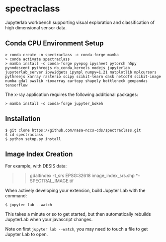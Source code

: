 spectraclass
===============================

Jupyterlab workbench supporting visual exploration and classification of high dimensional sensor data.

Conda CPU Environment Setup
---------------

    > conda create -n spectraclass -c conda-forge mamba
    > conda activate spectraclass
    > mamba install -c conda-forge pyepsg ipysheet pytorch h5py pynndescent pythreejs nb_conda_kernels nodejs jupyterlab jupyterlab_server ipywidgets ipympl numpy=1.21 matplotlib mplcursors pythreejs xarray rasterio scipy scikit-learn dask netcdf4 scikit-image numba gdal owslib rioxarray cartopy shapely bottleneck geopandas tensorflow

The x-ray application requires the following additional packages:

    > mamba install -c conda-forge jupyter_bokeh

Installation
------------

    $ git clone https://github.com/nasa-nccs-cds/spectraclass.git
    $ cd spectraclass
    $ python setup.py install

Image Index Creation
--------------------

For example, with DESIS data:

>> gdaltindex -t_srs EPSG:32618 image_index_srs.shp *-SPECTRAL_IMAGE.tif

When actively developing your extension, build Jupyter Lab with the command:

    $ jupyter lab --watch

This takes a minute or so to get started, but then automatically rebuilds JupyterLab when your javascript changes.

Note on first `jupyter lab --watch`, you may need to touch a file to get Jupyter Lab to open.

